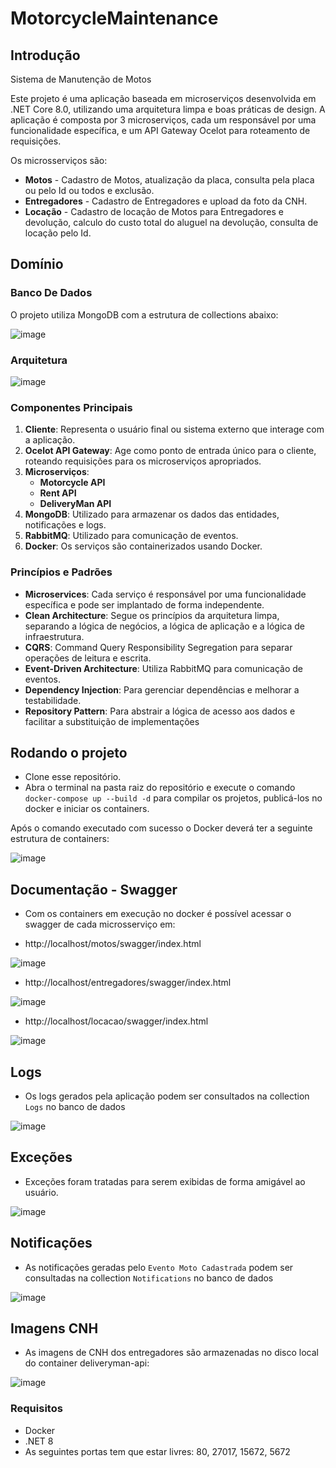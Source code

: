 
# MotorcycleMaintenance

## Introdução

Sistema de Manutenção de Motos 

Este projeto é uma aplicação baseada em microserviços desenvolvida em .NET Core 8.0, utilizando uma arquitetura limpa e boas práticas de design. A aplicação é composta por 3 microserviços, cada um responsável por uma funcionalidade específica, e um API Gateway Ocelot para roteamento de requisições.

Os microsserviços são:
- **Motos** - Cadastro de Motos, atualização da placa, consulta pela placa ou pelo Id ou todos e exclusão.
- **Entregadores** - Cadastro de Entregadores e upload da foto da CNH.
- **Locação** - Cadastro de locação de Motos para Entregadores e devolução, calculo do custo total do aluguel na devolução, consulta de locação pelo Id.

## Domínio

### Banco De Dados

O projeto utiliza MongoDB com a estrutura de collections abaixo:

![image](https://github.com/user-attachments/assets/f6d43f48-83eb-4f54-9c37-2cdb0831115e)

### Arquitetura

![image](https://github.com/user-attachments/assets/e2e009ea-6656-4d19-8be4-67402c9b0d5b)

### Componentes Principais

1. **Cliente**: Representa o usuário final ou sistema externo que interage com a aplicação.
2. **Ocelot API Gateway**: Age como ponto de entrada único para o cliente, roteando requisições para os microserviços apropriados.
3. **Microserviços**:
   - **Motorcycle API**
   - **Rent API**
   - **DeliveryMan API**
4. **MongoDB**: Utilizado para armazenar os dados das entidades, notificações e logs.
5. **RabbitMQ**: Utilizado para comunicação de eventos.
6. **Docker**: Os serviços são containerizados usando Docker.

### Princípios e Padrões

- **Microservices**: Cada serviço é responsável por uma funcionalidade específica e pode ser implantado de forma independente.
- **Clean Architecture**: Segue os princípios da arquitetura limpa, separando a lógica de negócios, a lógica de aplicação e a lógica de infraestrutura.
- **CQRS**: Command Query Responsibility Segregation para separar operações de leitura e escrita.
- **Event-Driven Architecture**: Utiliza RabbitMQ para comunicação de eventos.
- **Dependency Injection**: Para gerenciar dependências e melhorar a testabilidade.
- **Repository Pattern**: Para abstrair a lógica de acesso aos dados e facilitar a substituição de implementações 

## Rodando o projeto

- Clone esse repositório.
- Abra o terminal na pasta raiz do repositório e execute o comando `docker-compose up --build -d` para compilar os projetos, publicá-los no docker e iniciar os containers.

Após o comando executado com sucesso o Docker deverá ter a seguinte estrutura de containers:

![image](https://github.com/user-attachments/assets/c88f06d2-7563-476e-9dfe-f24f57b99a68)

## Documentação - Swagger

- Com os containers em execução no docker é possível acessar o swagger de cada microsserviço em:

- http://localhost/motos/swagger/index.html

![image](https://github.com/user-attachments/assets/19acaca9-b9ee-49b5-b92d-486f73a73eb8)

- http://localhost/entregadores/swagger/index.html

![image](https://github.com/user-attachments/assets/bb9db49f-d913-47c0-a19a-e9c5eded9bdf)

- http://localhost/locacao/swagger/index.html

![image](https://github.com/user-attachments/assets/81a64e69-423f-40c4-a029-4e2d68d05a9c)

## Logs

- Os logs gerados pela aplicação podem ser consultados na collection `Logs` no banco de dados

![image](https://github.com/user-attachments/assets/c4c1d97f-973d-45cc-add5-dc955f2abede)

## Exceções

- Exceções foram tratadas para serem exibidas de forma amigável ao usuário.

![image](https://github.com/user-attachments/assets/4d0cedbc-3026-495e-939e-ce8150b581cd)

## Notificações

- As notificações geradas pelo `Evento Moto Cadastrada` podem ser consultadas na collection `Notifications` no banco de dados

![image](https://github.com/user-attachments/assets/448f145a-f3a5-47b4-b1a1-2b00043f4a86)

## Imagens CNH

- As imagens de CNH dos entregadores são armazenadas no disco local do container deliveryman-api:

![image](https://github.com/user-attachments/assets/02ff3381-f2a0-4797-b0b8-0592d9daddc2)

### Requisitos

- Docker
- .NET 8
- As seguintes portas tem que estar livres: 80, 27017, 15672, 5672
